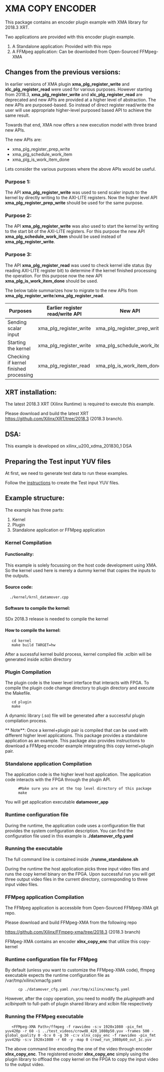 # XMA COPY ENCODER         


This package contains an encoder plugin example with XMA library for 2018.3 XRT. 

Two applications are provided with this encoder plugin example.

   1. A Standalone application: Provided with this repo
   2. A FFMpeg application: Can be downloded from Open-Sourced FFMpeg-XMA

## Changes from the previous versions: 

In earlier versions of XMA plugin **xma_plg_register_write** and **xlc_plg_register_read** were used for various purposes. However starting from 2018.3, **xma_plg_register_write** and **xlc_plg_register_read** are deprecated and new APIs are provided at a higher level of abstraction. The new APIs are purposed-based. So instead of direct register read/write the user will use appropriate higher-level purposed based API to achieve the same result. 
  
Towards that end, XMA now offers a new execution model with three brand new APIs. 

The new APIs are: 
  
  * xma_plg_register_prep_write
  * xma_plg_schedule_work_item
  * xma_plg_is_work_item_done 

Lets consider the various purposes where the above APIs would be useful. 

### Purpose 1: 
The API **xma_plg_register_write** was used to send scaler inputs to the kernel by directly writing to the AXI-LITE registers. Now the higher level API **xma_plg_register_prep_write** should be used for the same purpose. 

### Purpose 2: 
The API **xma_plg_register_write** was also used to start the kernel by writing to the start bit of the AXI-LITE registers. For this purpose the new API **xma_plg_schedule_work_item** should be used instead of **xma_plg_register_write**.

### Purpose 3: 
The API **xma_plg_register_read** was used to check kernel idle status (by reading AXI-LITE register bit) to determine if the kernel finished processing the operation. For this purpose now the new API **xma_plg_is_work_item_done** should be used.

The below table summarizes how to migrate to the new APIs from **xma_plg_register_write**/**xma_plg_register_read**.  



| Purposes   |  Earlier register read/write API |  New API  |
|---|---|---|
| Sending scalar input  | xma_plg_register_write  |  xma_plg_register_prep_write |
| Starting the kernel  |  xma_plg_register_write |  xma_plg_schedule_work_item |
| Checking if kernel finished processing | xma_plg_register_read | xma_plg_is_work_item_done |

## XRT installation: 

The latest 2018.3 XRT (Xilinx Runtime) is required to execute this example. 

Please download and build the latest XRT
      https://github.com/Xilinx/XRT/tree/2018.3  (2018.3 branch). 

## DSA: 

This example is developed on xilinx_u200_xdma_201830_1 DSA

## Preparing the Test input YUV files

At first, we need to generate test data to run these examples. 

Follow the [instructions][testseqreadme] to create the Test input YUV files. 

## Example structure: 

The example has three parts: 

1. Kernel
2. Plugin 
3. Standalone application or FFMpeg application


### Kernel Compilation 

#### Functionality: 

This example is solely focussing on the host code development using XMA. So the kernel used here is merely a dummy kernel that copies the inputs to the outputs.

#### Source code: 
      ./kernel/krnl_datamover.cpp

#### Software to compile the kernel: 

SDx 2018.3 release is needed to compile the kernel

#### How to compile the kernel: 

   ``````````````````````````````````
      cd kernel
      make build TARGET=hw 
   ``````````````````````````````````
After a sucessful kernel build process, kernel compiled file .xclbin will be generated inside xclbin directory

### Plugin Compilation

The plugin code is the lower level interface that interacts with FPGA. To compile the plugin code chamge directory to plugin directory and execute the Makefile.
   
   ``````````````````````````````````
      cd plugin
      make
   ``````````````````````````````````

A dynamic library (.so) file will be generated after a successful plugin compilation process. 

** Note**: Once a kernel+plugin pair is compiled that can be used with different higher level applications. This package provides a standalone application as an example. This package also provides instructions to download a FFMpeg encoder example integrating this copy kernel+plugin pair. 

### Standalone application Compilation
The application code is the higher level host application. The application code interacts with the FPGA through the plugin API.


```
      #Make sure you are at the top level directory of this package
      make
```

You will get application executable **datamover_app**

### Runtime configuration file

During the runtime, the application code uses a configuration file that provides the system configuration description. You can find the configuration file used in this example is **./datamover_cfg.yaml**

### Running the executable 

The full command line is contained inside **./runme_standalone.sh**

During the runtime the host application picks three input video files and runs the copy kernel binary on the FPGA. Upon successful run you will get three output video files in the current directory, corresponding to three input video files. 

### FFMpeg application Compilation
  
The FFMpeg application is accessbile from Open-Sourced FFMpeg-XMA git repo. 

Please download and build FFMpeg-XMA from the following repo

https://github.com/Xilinx/FFmpeg-xma/tree/2018.3 (2018.3 branch)

FFMpeg-XMA contains an encoder **xlnx_copy_enc** that utilize this copy-kernel

### Runtime configuration file for FFMpeg

By default (unless you want to customize the FFMpeg-XMA code), ffmpeg executable expects the runtime configuration file as /var/tmp/xilinx/xmacfg.yaml

```
      cp ./datamover_cfg.yaml /var/tmp/xilinx/xmacfg.yaml
```
   
However, after the copy operation, you need to modify the *pluginpath* and *xclbinpath* to full-path of plugin shared library and xclbin file respectively

### Running the FFMpeg executable 

```
   <FFMpeg-XMA Path>/ffmpeg -f rawvideo -s:v 1920x1080 -pix_fmt yuv420p -r 60 -i ../test_videos/crowd8_420_1080p50.yuv -frames 500 -global_quality 0 -b:v 0 -g 30 -c:v xlnx_copy_enc -f rawvideo -pix_fmt yuv420p -s:v 1920x1080 -r 60 -y -map 0 crowd_run_1080p60_out_1c.yuv
```
   
The above command line encoding the one of the video through encoder **xlnx_copy_enc**. The registered enoder **xlnx_copy_enc** simply using the plugin library to offload the copy kernel on the FPGA to copy the input video to the output video.

[testseqreadme]: ./test_videos/README.md

